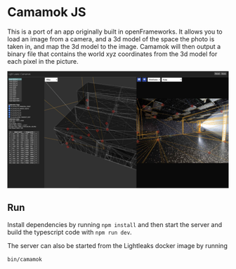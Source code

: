 # Camamok JS

This is a port of an app originally built in openFrameworks. It allows you to load an image from a camera, and a 3d model of the space the photo is taken in, and map the 3d model to the image. Camamok will then output a binary file that contains the world xyz coordinates from the 3d model for each pixel in the picture.

![](screenshot.jpg)

## Run

Install dependencies by running `npm install` and then start the server and build the typescript code with `npm run dev`.

The server can also be started from the Lightleaks docker image by running 

```
bin/camamok
```
